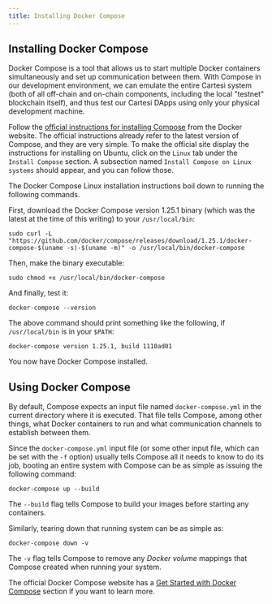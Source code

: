 ```yaml
---
title: Installing Docker Compose
---
```


## Installing Docker Compose
    
Docker Compose is a tool that allows us to start multiple Docker containers simultaneously and set up communication between them. With Compose in our development environment, we can emulate the entire Cartesi system (both of all off-chain and on-chain components, including the local "testnet" blockchain itself), and thus test our Cartesi DApps using only your physical development machine.

Follow the [official instructions for installing Compose](https://docs.docker.com/compose/install/) from the Docker website. The official instructions already refer to the latest version of Compose, and they are very simple. To make the official site display the instructions for installing on Ubuntu, click on the `Linux` tab under the `Install Compose` section. A subsection named `Install Compose on Linux systems` should appear, and you can follow those.

The Docker Compose Linux installation instructions boil down to running the following commands.

First, download the Docker Compose version 1.25.1 binary (which was the latest at the time of this writing) to your `/usr/local/bin`:

```
sudo curl -L "https://github.com/docker/compose/releases/download/1.25.1/docker-compose-$(uname -s)-$(uname -m)" -o /usr/local/bin/docker-compose
```

Then, make the binary executable:

```
sudo chmod +x /usr/local/bin/docker-compose
```

And finally, test it:

```
docker-compose --version
```

The above command should print something like the following, if `/usr/local/bin` is in your `$PATH`:

```
docker-compose version 1.25.1, build 1110ad01
```

You now have Docker Compose installed.

## Using Docker Compose

By default, Compose expects an input file named `docker-compose.yml` in the current directory where it is executed. That file tells Compose, among other things, what Docker containers to run and what communication channels to establish between them.

Since the `docker-compose.yml` input file (or some other input file, which can be set with the `-f` option) usually tells Compose all it needs to know to do its job, booting an entire system with Compose can be as simple as issuing the following command:

```
docker-compose up --build
```

The `--build` flag tells Compose to build your images before starting any containers.

Similarly, tearing down that running system can be as simple as:

```
docker-compose down -v
```

The `-v` flag tells Compose to remove any _Docker volume_ mappings that Compose created when running your system. 

The official Docker Compose website has a [Get Started with Docker Compose](https://docs.docker.com/compose/gettingstarted/) section if you want to learn more.
